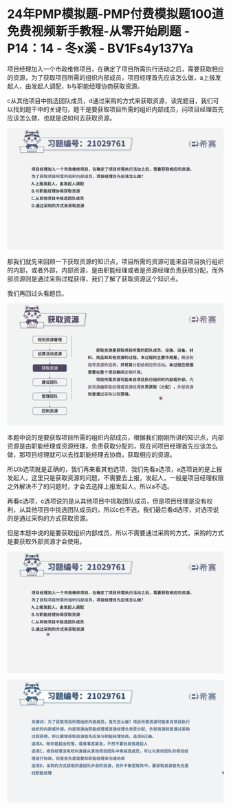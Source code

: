 # 24年PMP模拟题-PMP付费模拟题100道免费视频新手教程-从零开始刷题 - P14：14 - 冬x溪 - BV1Fs4y137Ya

项目经理加入一个市政维修项目，在确定了项目所需执行活动之后，需要获取相应的资源，为了获取项目所需的组织内部成员，项目经理首先应该怎么做，a上报发起人，由发起人调配，b与职能经理协商获取资源。

c从其他项目中挑选团队成员，d通过采购的方式来获取资源，读完题目，我们可以找到题干中的关键句，题干是要获取项目所需的组织内部成员，问项目经理首先应该怎么做，也就是说如何去获取资源。



![](img/e28d0917a8c48221f0a853fc8291c71b_1.png)

那我们就先来回顾一下获取资源的知识点，项目所需的资源可能来自项目执行组织的内部，或者外部，内部资源，是由职能经理或者是资源经理负责获取分配，而外部资源则是通过采购过程获得，我们了解了获取资源这个知识点。

我们再回过头看题目。

![](img/e28d0917a8c48221f0a853fc8291c71b_3.png)

本题中说的是要获取项目所需的组织内部成员，根据我们刚刚所讲的知识点，内部资源是由职能经理或资源经理，负责获取分配的，现在问项目经理首先应该怎么做，那项目经理就可以去找职能经理去协商，获取相应的资源。

所以b选项就是正确的，我们再来看其他选项，我们先看a选项，a选项说的是上报发起人，这里只是获取资源的问题，不需要去上报，发起人，一般是项目经理权限之外解决不了的问题时，才会去选择上报发起人，所以a不选。

再看c选项，c选项说的是从其他项目中挑取团队成员，但是项目经理是没有权利，从其他项目中挑选团队成员的，所以c也不选，我们最后看d选项，对选项说的是通过采购的方式获取资源。

但是本题中说的是要获取组织内部成员，所以不需要通过采购的方式，采购的方式是要获取外部资源才会使用。

![](img/e28d0917a8c48221f0a853fc8291c71b_5.png)

![](img/e28d0917a8c48221f0a853fc8291c71b_6.png)